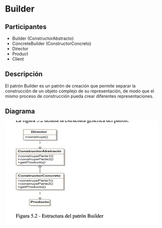 # Builder
## Participantes
* Builder (ConstructorAbstracto)
* ConcreteBuilder (ConstructorConcreto)
* Director
* Product
* Client

## Descripción
El patrón Builder es un patrón de creación que permite separar la construcción de un objeto complejo de su representación, de modo que el mismo proceso de construcción pueda crear diferentes representaciones.
## Diagrama
![Builder](diagrama/builder.png)
